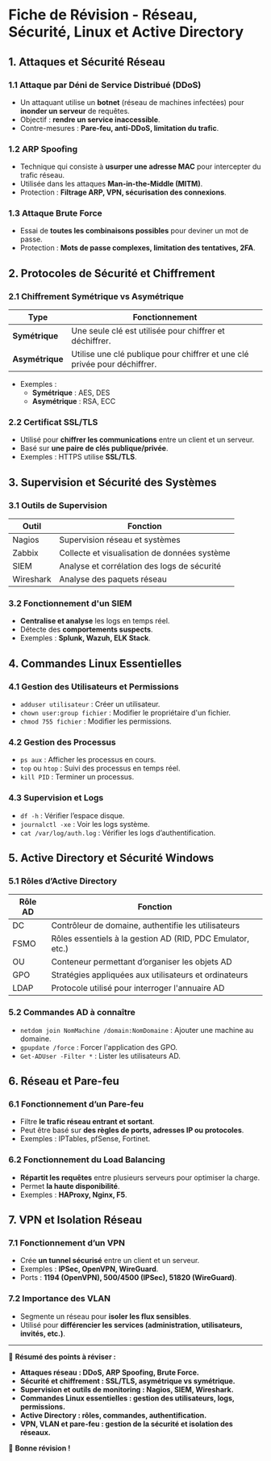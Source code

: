 # Fiche de Révision - Réseau, Sécurité, Linux et Active Directory

## **1. Attaques et Sécurité Réseau**

### **1.1 Attaque par Déni de Service Distribué (DDoS)**
- Un attaquant utilise un **botnet** (réseau de machines infectées) pour **inonder un serveur** de requêtes.
- Objectif : **rendre un service inaccessible**.
- Contre-mesures : **Pare-feu, anti-DDoS, limitation du trafic**.

### **1.2 ARP Spoofing**
- Technique qui consiste à **usurper une adresse MAC** pour intercepter du trafic réseau.
- Utilisée dans les attaques **Man-in-the-Middle (MITM)**.
- Protection : **Filtrage ARP, VPN, sécurisation des connexions**.

### **1.3 Attaque Brute Force**
- Essai de **toutes les combinaisons possibles** pour deviner un mot de passe.
- Protection : **Mots de passe complexes, limitation des tentatives, 2FA**.

## **2. Protocoles de Sécurité et Chiffrement**

### **2.1 Chiffrement Symétrique vs Asymétrique**
| Type          | Fonctionnement |
|--------------|----------------|
| **Symétrique** | Une seule clé est utilisée pour chiffrer et déchiffrer. |
| **Asymétrique** | Utilise une clé publique pour chiffrer et une clé privée pour déchiffrer. |

- Exemples :
  - **Symétrique** : AES, DES
  - **Asymétrique** : RSA, ECC

### **2.2 Certificat SSL/TLS**
- Utilisé pour **chiffrer les communications** entre un client et un serveur.
- Basé sur **une paire de clés publique/privée**.
- Exemples : HTTPS utilise **SSL/TLS**.

## **3. Supervision et Sécurité des Systèmes**

### **3.1 Outils de Supervision**
| Outil       | Fonction |
|------------|----------|
| Nagios     | Supervision réseau et systèmes |
| Zabbix     | Collecte et visualisation de données système |
| SIEM       | Analyse et corrélation des logs de sécurité |
| Wireshark  | Analyse des paquets réseau |

### **3.2 Fonctionnement d'un SIEM**
- **Centralise et analyse** les logs en temps réel.
- Détecte des **comportements suspects**.
- Exemples : **Splunk, Wazuh, ELK Stack**.

## **4. Commandes Linux Essentielles**

### **4.1 Gestion des Utilisateurs et Permissions**
- `adduser utilisateur` : Créer un utilisateur.
- `chown user:group fichier` : Modifier le propriétaire d'un fichier.
- `chmod 755 fichier` : Modifier les permissions.

### **4.2 Gestion des Processus**
- `ps aux` : Afficher les processus en cours.
- `top` ou `htop` : Suivi des processus en temps réel.
- `kill PID` : Terminer un processus.

### **4.3 Supervision et Logs**
- `df -h` : Vérifier l’espace disque.
- `journalctl -xe` : Voir les logs système.
- `cat /var/log/auth.log` : Vérifier les logs d’authentification.

## **5. Active Directory et Sécurité Windows**

### **5.1 Rôles d’Active Directory**
| Rôle AD  | Fonction |
|---------|----------|
| DC      | Contrôleur de domaine, authentifie les utilisateurs |
| FSMO    | Rôles essentiels à la gestion AD (RID, PDC Emulator, etc.) |
| OU      | Conteneur permettant d’organiser les objets AD |
| GPO     | Stratégies appliquées aux utilisateurs et ordinateurs |
| LDAP    | Protocole utilisé pour interroger l'annuaire AD |

### **5.2 Commandes AD à connaître**
- `netdom join NomMachine /domain:NomDomaine` : Ajouter une machine au domaine.
- `gpupdate /force` : Forcer l'application des GPO.
- `Get-ADUser -Filter *` : Lister les utilisateurs AD.

## **6. Réseau et Pare-feu**

### **6.1 Fonctionnement d’un Pare-feu**
- Filtre **le trafic réseau entrant et sortant**.
- Peut être basé sur **des règles de ports, adresses IP ou protocoles**.
- Exemples : IPTables, pfSense, Fortinet.

### **6.2 Fonctionnement du Load Balancing**
- **Répartit les requêtes** entre plusieurs serveurs pour optimiser la charge.
- Permet **la haute disponibilité**.
- Exemples : **HAProxy, Nginx, F5**.

## **7. VPN et Isolation Réseau**

### **7.1 Fonctionnement d’un VPN**
- Crée **un tunnel sécurisé** entre un client et un serveur.
- Exemples : **IPSec, OpenVPN, WireGuard**.
- Ports : **1194 (OpenVPN), 500/4500 (IPSec), 51820 (WireGuard)**.

### **7.2 Importance des VLAN**
- Segmente un réseau pour **isoler les flux sensibles**.
- Utilisé pour **différencier les services (administration, utilisateurs, invités, etc.)**.

---

🎯 **Résumé des points à réviser :**
- **Attaques réseau : DDoS, ARP Spoofing, Brute Force.**
- **Sécurité et chiffrement : SSL/TLS, asymétrique vs symétrique.**
- **Supervision et outils de monitoring : Nagios, SIEM, Wireshark.**
- **Commandes Linux essentielles : gestion des utilisateurs, logs, permissions.**
- **Active Directory : rôles, commandes, authentification.**
- **VPN, VLAN et pare-feu : gestion de la sécurité et isolation des réseaux.**

📌 **Bonne révision !**

